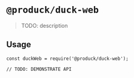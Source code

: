 # `@produck/duck-web`

> TODO: description

## Usage

```
const duckWeb = require('@produck/duck-web');

// TODO: DEMONSTRATE API
```
